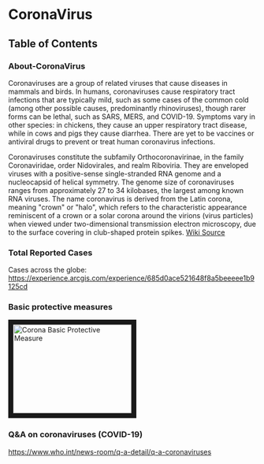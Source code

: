 # CoronaVirus



## Table of Contents


### About-CoronaVirus

Coronaviruses are a group of related viruses that cause diseases in mammals and birds. In humans, coronaviruses cause respiratory tract infections that are typically mild, such as some cases of the common cold (among other possible causes, predominantly rhinoviruses), though rarer forms can be lethal, such as SARS, MERS, and COVID-19. Symptoms vary in other species: in chickens, they cause an upper respiratory tract disease, while in cows and pigs they cause diarrhea. There are yet to be vaccines or antiviral drugs to prevent or treat human coronavirus infections.

Coronaviruses constitute the subfamily Orthocoronavirinae, in the family Coronaviridae, order Nidovirales, and realm Riboviria. They are enveloped viruses with a positive-sense single-stranded RNA genome and a nucleocapsid of helical symmetry. The genome size of coronaviruses ranges from approximately 27 to 34 kilobases, the largest among known RNA viruses. The name coronavirus is derived from the Latin corona, meaning "crown" or "halo", which refers to the characteristic appearance reminiscent of a crown or a solar corona around the virions (virus particles) when viewed under two-dimensional transmission electron microscopy, due to the surface covering in club-shaped protein spikes. [Wiki Source][1]

### Total Reported Cases

Cases across the globe: https://experience.arcgis.com/experience/685d0ace521648f8a5beeeee1b9125cd

### Basic protective measures

<a href="https://youtu.be/bPITHEiFWLc" target="_blank"><img src="https://fontmeme.com/images/WHO-logo-font.png" 
alt="Corona Basic Protective Measure" width="240" height="180" border="10" /></a>

### Q&A on coronaviruses (COVID-19)

https://www.who.int/news-room/q-a-detail/q-a-coronaviruses


[1]: https://en.wikipedia.org/wiki/Coronavirus
